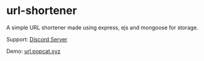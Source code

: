 # url-shortener
A simple URL shortener made using express, ejs and mongoose for storage.

Support: [Discord Server](https://popcat.xyz/server)

Demo: [url.popcat.xyz](https://url.popcat.xyz)
